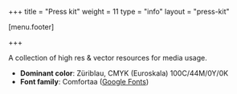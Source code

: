+++
title = "Press kit"
weight = 11
type = "info"
layout = "press-kit"

[menu.footer]

+++

A collection of high res & vector resources for media usage.

* **Dominant color**: Züriblau, CMYK (Euroskala) 100C/44M/0Y/0K
* **Font family**: Comfortaa ([Google Fonts](https://fonts.google.com/specimen/Comfortaa))
